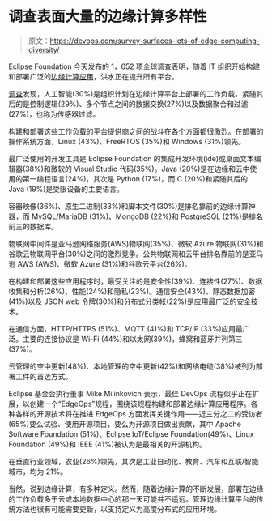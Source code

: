 # 调查表面大量的边缘计算多样性

> 原文：<https://devops.com/survey-surfaces-lots-of-edge-computing-diversity/>

Eclipse Foundation 今天发布的 1，652 项全球调查表明，随着 IT 组织开始构建和部署广泛的[边缘计算应用](https://devops.com/?s=edge%20computing)，洪水正在提升所有平台。

[调查](https://www.globenewswire.com/news-release/2020/10/19/2110231/0/en/The-Eclipse-Foundation-Releases-Results-from-the-2020-IoT-Developer-Survey.html)发现，人工智能(30%)是组织计划在边缘计算平台上部署的工作负载，紧随其后的是控制逻辑(29%)、多个节点之间的数据交换(27%)以及数据聚合和过滤(27%)，也称为传感器过滤。

构建和部署这些工作负载的平台提供商之间的战斗在各个方面都很激烈。在部署的操作系统方面，Linux (43%)、FreeRTOS (35%)和 Windows (31%)领先。

最广泛使用的开发工具是 Eclipse Foundation 的集成开发环境(ide)或桌面文本编辑器(38%)和微软的 Visual Studio 代码(35%)。Java (20%)是在边缘和云中使用的第一编程语言(24%)，其次是 Python (17%)，而 C (20%)和紧随其后的 Java (19%)是受限设备的主要语言。

容器映像(36%)、原生二进制(33%)和脚本文件(30%)是排名靠前的边缘计算神器，而 MySQL/MariaDB (31%)、MongoDB (22%)和 PostgreSQL (21%)是排名前三的数据库。

物联网中间件是亚马逊网络服务(AWS)物联网(35%)、微软 Azure 物联网(31%)和谷歌云物联网平台(30%)之间的激烈竞争。公共物联网和云平台排名靠前的是亚马逊 AWS (AWS)、微软 Azure (31%)和谷歌云平台(26%)。

在构建和部署这些应用程序时，最受关注的是安全性(39%)、连接性(27%)、数据收集和分析(26%)、性能(24%)和隐私(23%)。通信安全(43%)、静态数据加密(41%)以及 JSON web 令牌(30%)和分布式分类帐(22%)是应用最广泛的安全技术。

在通信方面，HTTP/HTTPS (51%)、MQTT (41%)和 TCP/IP (33%)应用最广泛。主要的连接协议是 Wi-Fi (44%)和以太网(39%)，蜂窝和蓝牙并列第三(37%)。

云管理的空中更新(48%)、本地管理的空中更新(42%)和网络电缆(38%)被列为部署工件的首选方式。

Eclipse 基金会执行董事 Mike Milinkovich 表示，最佳 DevOps 流程似乎正在扩展，以创建一个“EdgeOps”规程，围绕该规程构建和部署边缘计算应用程序。各种各样的开源技术将在推进 EdgeOps 方面发挥关键作用——近三分之二的受访者(65%)要么试验、使用开源项目，要么为开源项目做出贡献，其中 Apache Software Foundation (51%)、Eclipse IoT/Eclipse Foundation(49%)、Linux Foundation (49%)和 IEEE (41%)被认为是最相关的开源机构。

在垂直行业领域，农业(26%)领先，其次是工业自动化、教育、汽车和互联/智能城市，均为 21%。

当然，说到边缘计算，有多种定义。然而，随着边缘计算的不断发展，部署在边缘的工作负载多于云或本地数据中心的那一天可能并不遥远。管理边缘计算平台的传统方法也很有可能需要更新，以支持定义为高度分布式的应用环境。